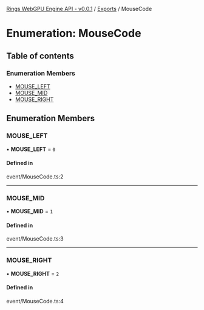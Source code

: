 [Rings WebGPU Engine API - v0.0.1](../README.md) / [Exports](../modules.md) / MouseCode

# Enumeration: MouseCode

## Table of contents

### Enumeration Members

- [MOUSE\_LEFT](MouseCode.md#mouse_left)
- [MOUSE\_MID](MouseCode.md#mouse_mid)
- [MOUSE\_RIGHT](MouseCode.md#mouse_right)

## Enumeration Members

### MOUSE\_LEFT

• **MOUSE\_LEFT** = ``0``

#### Defined in

event/MouseCode.ts:2

___

### MOUSE\_MID

• **MOUSE\_MID** = ``1``

#### Defined in

event/MouseCode.ts:3

___

### MOUSE\_RIGHT

• **MOUSE\_RIGHT** = ``2``

#### Defined in

event/MouseCode.ts:4
